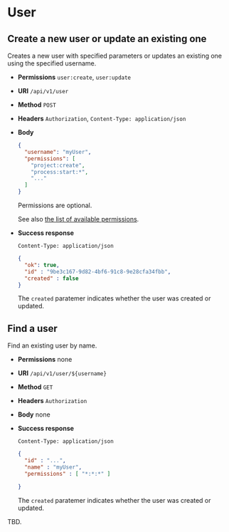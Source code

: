 # User

## Create a new user or update an existing one

Creates a new user with specified parameters or updates an existing one
using the specified username.

* **Permissions** `user:create`, `user:update`
* **URI** `/api/v1/user`
* **Method** `POST`
* **Headers** `Authorization`, `Content-Type: application/json`
* **Body**
    ```json
    {
      "username": "myUser",
      "permissions": [
        "project:create",
        "process:start:*",
        "..."
      ]
    }
    ```
    Permissions are optional.
    
    See also [the list of available permissions](../security.md#permissions).
* **Success response**
    ```
    Content-Type: application/json
    ```
    
    ```json
    {
      "ok": true,
      "id" : "9be3c167-9d82-4bf6-91c8-9e28cfa34fbb",
      "created" : false
    }
    ```
    
    The `created` paratemer indicates whether the user was created or updated.

## Find a user

Find an existing user by name.

* **Permissions** none
* **URI** `/api/v1/user/${username}`
* **Method** `GET`
* **Headers** `Authorization`
* **Body**
    none
* **Success response**
    ```
    Content-Type: application/json
    ```
    
    ```json
    {
      "id" : "...",
      "name" : "myUser",
      "permissions" : [ "*:*:*" ]
    
    }
    ```
    
    The `created` paratemer indicates whether the user was created or updated.
    
TBD.